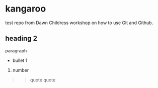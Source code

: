# kangaroo
test repo from Dawn Childress workshop on how to use Git and Github.
## heading 2
paragraph

* bullet 1 
1. number
>> quote quote
